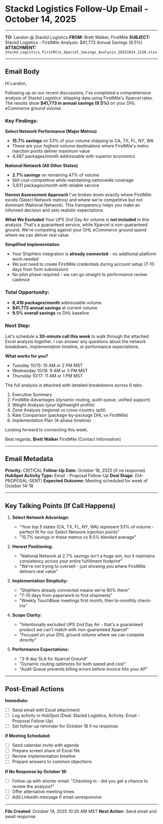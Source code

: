 # Stackd Logistics Follow-Up Email - October 14, 2025

---

**TO:** Landon @ Stackd Logistics
**FROM:** Brett Walker, FirstMile
**SUBJECT:** Stackd Logistics - FirstMile Analysis: $41,773 Annual Savings (9.5%)
**ATTACHMENT:** `Stackd_Logistics_FirstMile_Xparcel_Savings_Analysis_20251014_1126.xlsx`

---

## Email Body

Hi Landon,

Following up on our recent discussions, I've completed a comprehensive analysis of Stackd Logistics' shipping data using FirstMile's Xparcel rates. The results show **$41,773 in annual savings (9.5%)** on your DHL eCommerce ground volume.

### Key Findings:

**Select Network Performance (Major Metros)**
- **15.7% savings** on 53% of your volume shipping to CA, TX, FL, NY, WA
- These are your highest-volume destinations where FirstMile's metro injection points deliver maximum value
- 4,487 packages/month addressable with superior economics

**National Network (All Other States)**
- **2.7% savings** on remaining 47% of volume
- Still cost-competitive while maintaining nationwide coverage
- 3,931 packages/month with reliable service

**Honest Assessment Approach**
I've broken down exactly where FirstMile excels (Select Network metros) and where we're competitive but not dominant (National Network). This transparency helps you make an informed decision and sets realistic expectations.

**What We Excluded**
Your UPS 2nd Day Air volume is **not included** in this analysis. That's a guaranteed service, while Xparcel is non-guaranteed ground. We're competing against your DHL eCommerce ground spend where we can deliver real value.

**Simplified Implementation**
- Your ShipHero integration is **already connected** - no additional platform work needed
- We just need to create FirstMile credentials during account setup (7-10 days from form submission)
- No pilot phase required - we can go straight to performance review cadence

### Total Opportunity:
- **8,418 packages/month** addressable volume
- **$41,773 annual savings** at current volume
- **9.5% overall savings** vs DHL baseline

### Next Step:

Let's schedule a **30-minute call this week** to walk through the attached Excel analysis together. I can answer any questions about the network breakdown, implementation timeline, or performance expectations.

**What works for you?**
- Tuesday 10/15: 10 AM or 2 PM MST
- Wednesday 10/16: 9 AM or 3 PM MST
- Thursday 10/17: 11 AM or 1 PM MST

The full analysis is attached with detailed breakdowns across 6 tabs:
1. Executive Summary
2. FirstMile Advantages (dynamic routing, audit queue, unified support)
3. Weight Analysis (your lightweight profile)
4. Zone Analysis (regional vs cross-country split)
5. Rate Comparison (package-by-package DHL vs FirstMile)
6. Implementation Plan (4-phase timeline)

Looking forward to connecting this week.

Best regards,
**Brett Walker**
FirstMile
[Contact Information]

---

## Email Metadata

**Priority:** CRITICAL
**Follow-Up Date:** October 18, 2025 (if no response)
**HubSpot Activity Type:** Email - Proposal Follow-Up
**Deal Stage:** [04-PROPOSAL-SENT]
**Expected Outcome:** Meeting scheduled for week of October 14-18

---

## Key Talking Points (If Call Happens)

1. **Select Network Advantage:**
   - "Your top 5 states (CA, TX, FL, NY, WA) represent 53% of volume - perfect fit for our Select Network injection points"
   - "15.7% savings in these metros vs 9.5% blended average"

2. **Honest Positioning:**
   - "National Network at 2.7% savings isn't a huge win, but it maintains consistency across your entire fulfillment footprint"
   - "We're not trying to oversell - just showing you where FirstMile delivers real value"

3. **Implementation Simplicity:**
   - "ShipHero already connected means we're 80% there"
   - "7-10 days from paperwork to first shipments"
   - "Weekly TouchBase meetings first month, then bi-monthly check-ins"

4. **Scope Clarity:**
   - "Intentionally excluded UPS 2nd Day Air - that's a guaranteed product we can't match with non-guaranteed Xparcel"
   - "Focused on your DHL ground volume where we can compete directly"

5. **Performance Expectations:**
   - "3-8 day SLA for Xparcel Ground"
   - "Dynamic routing optimizes for both speed and cost"
   - "Audit Queue prevents billing errors before invoice hits your AP"

---

## Post-Email Actions

**Immediate:**
- [ ] Send email with Excel attachment
- [ ] Log activity in HubSpot (Deal: Stackd Logistics, Activity: Email - Proposal Follow-Up)
- [ ] Set follow-up reminder for October 18 if no response

**If Meeting Scheduled:**
- [ ] Send calendar invite with agenda
- [ ] Prepare screen share of Excel file
- [ ] Review implementation timeline
- [ ] Prepare answers to common objections

**If No Response by October 18:**
- [ ] Follow up with shorter email: "Checking in - did you get a chance to review the analysis?"
- [ ] Offer alternative meeting times
- [ ] Add LinkedIn message if email unresponsive

---

**File Created:** October 14, 2025 10:30 AM MST
**Next Action:** Send email and await response
